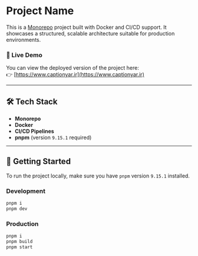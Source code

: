 # Project Name

This is a [Monorepo](https://en.wikipedia.org/wiki/Monorepo) project built with Docker and CI/CD support. It showcases a structured, scalable architecture suitable for production environments.

### 🚀 Live Demo

You can view the deployed version of the project here:  
👉 [https://www.captionyar.ir](https://www.captionyar.ir)

---

## 🛠️ Tech Stack

- **Monorepo**
- **Docker**
- **CI/CD Pipelines**
- **pnpm** (version `9.15.1` required)

---

## 🔧 Getting Started

To run the project locally, make sure you have `pnpm` version `9.15.1` installed.

### Development

```bash
pnpm i
pnpm dev
```

### Production

```bash
pnpm i
pnpm build
pnpm start
```
